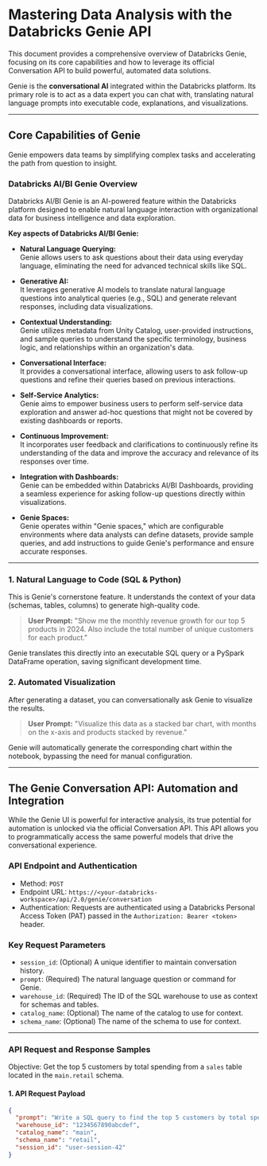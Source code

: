 # Mastering Data Analysis with the Databricks Genie API

This document provides a comprehensive overview of Databricks Genie, focusing on its core capabilities and how to leverage its official Conversation API to build powerful, automated data solutions.

Genie is the **conversational AI** integrated within the Databricks platform. Its primary role is to act as a data expert you can chat with, translating natural language prompts into executable code, explanations, and visualizations.

---

## Core Capabilities of Genie

Genie empowers data teams by simplifying complex tasks and accelerating the path from question to insight.

### Databricks AI/BI Genie Overview

Databricks AI/BI Genie is an AI-powered feature within the Databricks platform designed to enable natural language interaction with organizational data for business intelligence and data exploration.  

**Key aspects of Databricks AI/BI Genie:**

- **Natural Language Querying:**  
  Genie allows users to ask questions about their data using everyday language, eliminating the need for advanced technical skills like SQL.

- **Generative AI:**  
  It leverages generative AI models to translate natural language questions into analytical queries (e.g., SQL) and generate relevant responses, including data visualizations.

- **Contextual Understanding:**  
  Genie utilizes metadata from Unity Catalog, user-provided instructions, and sample queries to understand the specific terminology, business logic, and relationships within an organization's data.

- **Conversational Interface:**  
  It provides a conversational interface, allowing users to ask follow-up questions and refine their queries based on previous interactions.

- **Self-Service Analytics:**  
  Genie aims to empower business users to perform self-service data exploration and answer ad-hoc questions that might not be covered by existing dashboards or reports.

- **Continuous Improvement:**  
  It incorporates user feedback and clarifications to continuously refine its understanding of the data and improve the accuracy and relevance of its responses over time.

- **Integration with Dashboards:**  
  Genie can be embedded within Databricks AI/BI Dashboards, providing a seamless experience for asking follow-up questions directly within visualizations.

- **Genie Spaces:**  
  Genie operates within "Genie spaces," which are configurable environments where data analysts can define datasets, provide sample queries, and add instructions to guide Genie's performance and ensure accurate responses.

---

### 1. Natural Language to Code (SQL & Python)

This is Genie's cornerstone feature. It understands the context of your data (schemas, tables, columns) to generate high-quality code.

> **User Prompt:** "Show me the monthly revenue growth for our top 5 products in 2024. Also include the total number of unique customers for each product."

Genie translates this directly into an executable SQL query or a PySpark DataFrame operation, saving significant development time.

### 2. Automated Visualization

After generating a dataset, you can conversationally ask Genie to visualize the results.

> **User Prompt:** "Visualize this data as a stacked bar chart, with months on the x-axis and products stacked by revenue."

Genie will automatically generate the corresponding chart within the notebook, bypassing the need for manual configuration.

---

## The Genie Conversation API: Automation and Integration

While the Genie UI is powerful for interactive analysis, its true potential for automation is unlocked via the official Conversation API. This API allows you to programmatically access the same powerful models that drive the conversational experience.

### API Endpoint and Authentication

- Method: `POST`
- Endpoint URL: `https://<your-databricks-workspace>/api/2.0/genie/conversation`
- Authentication: Requests are authenticated using a Databricks Personal Access Token (PAT) passed in the `Authorization: Bearer <token>` header.

### Key Request Parameters

- `session_id`: (Optional) A unique identifier to maintain conversation history.
- `prompt`: (Required) The natural language question or command for Genie.
- `warehouse_id`: (Required) The ID of the SQL warehouse to use as context for schemas and tables.
- `catalog_name`: (Optional) The name of the catalog to use for context.
- `schema_name`: (Optional) The name of the schema to use for context.

---

### API Request and Response Samples

Objective: Get the top 5 customers by total spending from a `sales` table located in the `main.retail` schema.

#### 1. API Request Payload

```json
{
  "prompt": "Write a SQL query to find the top 5 customers by total spending.",
  "warehouse_id": "1234567890abcdef",
  "catalog_name": "main",
  "schema_name": "retail",
  "session_id": "user-session-42"
}
